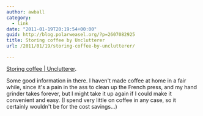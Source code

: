 ```yaml
---
author: awball
category:
  - link
date: "2011-01-19T20:19:54+00:00"
guid: http://blog.polarweasel.org/?p=2607082925
title: Storing coffee by Unclutterer
url: /2011/01/19/storing-coffee-by-unclutterer/

---
```

[Storing coffee \| Unclutterer](http://unclutterer.com/2008/01/16/storing-coffee/).

Some good information in there. I haven't made coffee at home in a fair while, since it's a pain in the ass to clean up the French press, and my hand grinder takes forever, but I might take it up again if I could make it convenient and easy. (I spend very little on coffee in any case, so it certainly wouldn't be for the cost savings...)
